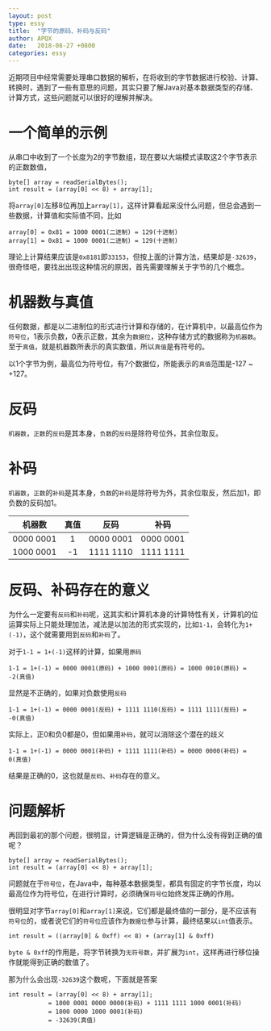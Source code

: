 ```yaml
---
layout: post
type: essy
title:  "字节的原码、补码与反码"
author: APQX
date:   2018-08-27 +0800
categories: essy
---
```


近期项目中经常需要处理串口数据的解析，在将收到的字节数据进行校验、计算、转换时，遇到了一些有意思的问题，其实只要了解Java对基本数据类型的存储、计算方式，这些问题就可以很好的理解并解决。

# 一个简单的示例

从串口中收到了一个长度为2的字节数组，现在要以大端模式读取这2个字节表示的正数数值，

```
byte[] array = readSerialBytes();
int result = (array[0] << 8) + array[1];
```

将`array[0]`左移8位再加上`array[1]`，这样计算看起来没什么问题，但总会遇到一些数据，计算值和实际值不同，比如

```
array[0] = 0x81 = 1000 0001(二进制) = 129(十进制)
array[1] = 0x81 = 1000 0001(二进制) = 129(十进制)
```

理论上计算结果应该是`0x8181`即`33153`，但按上面的计算方法，结果却是`-32639`，很奇怪吧，要找出出现这种情况的原因，首先需要理解关于字节的几个概念。

# 机器数与真值

任何数据，都是以二进制位的形式进行计算和存储的，在计算机中，以最高位作为`符号位`，1表示负数，0表示正数，其余为`数据位`，这种存储方式的数据称为`机器数`。至于`真值`，就是机器数所表示的真实数值，所以`真值`是有符号的。

以1个字节为例，最高位为符号位，有7个数据位，所能表示的`真值`范围是-127 ~ +127。

# 反码

`机器数`，`正数`的`反码`是其本身，`负数`的`反码`是除符号位外，其余位取反。

# 补码

`机器数`，`正数`的`补码`是其本身，`负数`的`补码`是除符号为外，其余位取反，然后加1，即负数的反码加1。

|   机器数   |  真值 |    反码    |   补码   |
| :-------: | :--: | :-------: |:-------: |
| 0000 0001 |   1  | 0000 0001 | 0000 0001|
| 1000 0001 |  -1  | 1111 1110 | 1111 1111|

# 反码、补码存在的意义

为什么一定要有`反码`和`补码`呢，这其实和计算机本身的计算特性有关，计算机的位运算实际上只能处理加法，减法是以加法的形式实现的，比如`1-1`，会转化为`1+(-1)`，这个就需要用到`反码`和`补码`了。

对于`1-1 = 1+(-1)`这样的计算，如果用`原码`

```
1-1 = 1+(-1) = 0000 0001(原码) + 1000 0001(原码) = 1000 0010(原码) = -2(真值)
```

显然是不正确的，如果对负数使用`反码`

```
1-1 = 1+(-1) = 0000 0001(反码) + 1111 1110(反码) = 1111 1111(反码) = -0(真值)
```

实际上，正0和负0都是0，但如果用`补码`，就可以消除这个潜在的歧义

```
1-1 = 1+(-1) = 0000 0001(补码) + 1111 1111(补码) = 0000 0000(补码) = 0(真值)
```

结果是正确的0，这也就是`反码`、`补码`存在的意义。

# 问题解析

再回到最初的那个问题，很明显，计算逻辑是正确的，但为什么没有得到正确的值呢？

```
byte[] array = readSerialBytes();
int result = (array[0] << 8) + array[1];
```

问题就在于`符号位`，在Java中，每种基本数据类型，都具有固定的字节长度，均以最高位作为符号位，在进行计算时，必须确保`符号位`始终发挥正确的作用。

很明显对字节`array[0]`和`array[1]`来说，它们都是最终值的一部分，是不应该有`符号位`的，或者说它们的`符号位`应该作为`数据位`参与计算，最终结果以`int`值表示。

```
int result = ((array[0] & 0xff) << 8) + (array[1] & 0xff)
```

`byte & 0xff`的作用是，将字节转换为`无符号数`，并扩展为`int`，这样再进行移位操作就能得到正确的数值了。

那为什么会出现`-32639`这个数呢，下面就是答案

```
int result = (array[0] << 8) + array[1];
           = 1000 0001 0000 0000(补码) + 1111 1111 1000 0001(补码)
           = 1000 0000 1000 0001(补码)
           = -32639(真值)
```
